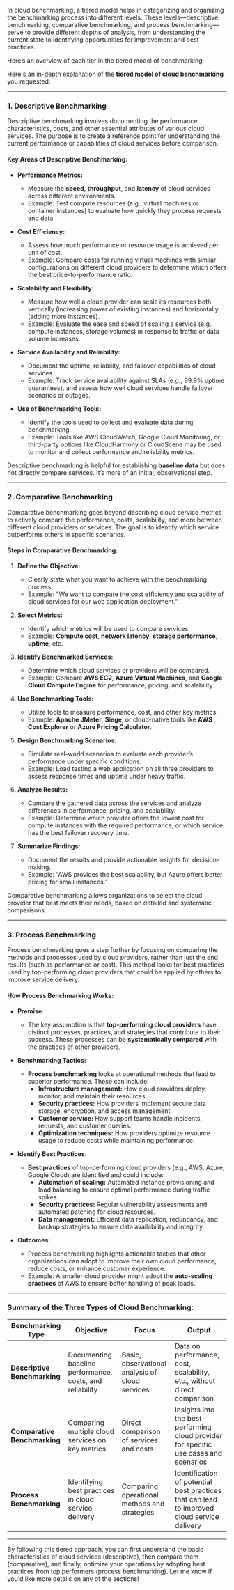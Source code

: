 In cloud benchmarking, a tiered model helps in categorizing and organizing the benchmarking process into different levels. These levels—descriptive benchmarking, comparative benchmarking, and process benchmarking—serve to provide different depths of analysis, from understanding the current state to identifying opportunities for improvement and best practices.

Here’s an overview of each tier in the tiered model of benchmarking:

Here's an in-depth explanation of the **tiered model of cloud benchmarking** you requested:

---

### **1. Descriptive Benchmarking**

Descriptive benchmarking involves documenting the performance characteristics, costs, and other essential attributes of various cloud services. The purpose is to create a reference point for understanding the current performance or capabilities of cloud services before comparison.

#### **Key Areas of Descriptive Benchmarking:**
- **Performance Metrics:**
  - Measure the **speed**, **throughput**, and **latency** of cloud services across different environments.
  - Example: Test compute resources (e.g., virtual machines or container instances) to evaluate how quickly they process requests and data.
  
- **Cost Efficiency:**
  - Assess how much performance or resource usage is achieved per unit of cost.
  - Example: Compare costs for running virtual machines with similar configurations on different cloud providers to determine which offers the best price-to-performance ratio.
  
- **Scalability and Flexibility:**
  - Measure how well a cloud provider can scale its resources both vertically (increasing power of existing instances) and horizontally (adding more instances).
  - Example: Evaluate the ease and speed of scaling a service (e.g., compute instances, storage volumes) in response to traffic or data volume increases.
  
- **Service Availability and Reliability:**
  - Document the uptime, reliability, and failover capabilities of cloud services.
  - Example: Track service availability against SLAs (e.g., 99.9% uptime guarantees), and assess how well cloud services handle failover scenarios or outages.
  
- **Use of Benchmarking Tools:**
  - Identify the tools used to collect and evaluate data during benchmarking.
  - Example: Tools like AWS CloudWatch, Google Cloud Monitoring, or third-party options like CloudHarmony or CloudScene may be used to monitor and collect performance and reliability metrics.

Descriptive benchmarking is helpful for establishing **baseline data** but does not directly compare services. It’s more of an initial, observational step.

---

### **2. Comparative Benchmarking**

Comparative benchmarking goes beyond describing cloud service metrics to actively compare the performance, costs, scalability, and more between different cloud providers or services. The goal is to identify which service outperforms others in specific scenarios.

#### **Steps in Comparative Benchmarking:**

1. **Define the Objective:**
   - Clearly state what you want to achieve with the benchmarking process.
   - Example: "We want to compare the cost efficiency and scalability of cloud services for our web application deployment."

2. **Select Metrics:**
   - Identify which metrics will be used to compare services.
   - Example: **Compute cost**, **network latency**, **storage performance**, **uptime**, etc.

3. **Identify Benchmarked Services:**
   - Determine which cloud services or providers will be compared.
   - Example: Compare **AWS EC2**, **Azure Virtual Machines**, and **Google Cloud Compute Engine** for performance, pricing, and scalability.

4. **Use Benchmarking Tools:**
   - Utilize tools to measure performance, cost, and other key metrics.
   - Example: **Apache JMeter**, **Siege**, or cloud-native tools like **AWS Cost Explorer** or **Azure Pricing Calculator**.

5. **Design Benchmarking Scenarios:**
   - Simulate real-world scenarios to evaluate each provider’s performance under specific conditions.
   - Example: Load testing a web application on all three providers to assess response times and uptime under heavy traffic.

6. **Analyze Results:**
   - Compare the gathered data across the services and analyze differences in performance, pricing, and scalability.
   - Example: Determine which provider offers the lowest cost for compute instances with the required performance, or which service has the best failover recovery time.

7. **Summarize Findings:**
   - Document the results and provide actionable insights for decision-making.
   - Example: “AWS provides the best scalability, but Azure offers better pricing for small instances.”

Comparative benchmarking allows organizations to select the cloud provider that best meets their needs, based on detailed and systematic comparisons.

---

### **3. Process Benchmarking**

Process benchmarking goes a step further by focusing on comparing the methods and processes used by cloud providers, rather than just the end results (such as performance or cost). This method looks for best practices used by top-performing cloud providers that could be applied by others to improve service delivery.

#### **How Process Benchmarking Works:**

- **Premise:**
  - The key assumption is that **top-performing cloud providers** have distinct processes, practices, and strategies that contribute to their success. These processes can be **systematically compared** with the practices of other providers.

- **Benchmarking Tactics:**
  - **Process benchmarking** looks at operational methods that lead to superior performance. These can include:
    - **Infrastructure management:** How cloud providers deploy, monitor, and maintain their resources.
    - **Security practices:** How providers implement secure data storage, encryption, and access management.
    - **Customer service:** How support teams handle incidents, requests, and customer queries.
    - **Optimization techniques:** How providers optimize resource usage to reduce costs while maintaining performance.

- **Identify Best Practices:**
  - **Best practices** of top-performing cloud providers (e.g., AWS, Azure, Google Cloud) are identified and could include:
    - **Automation of scaling:** Automated instance provisioning and load balancing to ensure optimal performance during traffic spikes.
    - **Security practices:** Regular vulnerability assessments and automated patching for cloud resources.
    - **Data management:** Efficient data replication, redundancy, and backup strategies to ensure data availability and integrity.

- **Outcomes:**
  - Process benchmarking highlights actionable tactics that other organizations can adopt to improve their own cloud performance, reduce costs, or enhance customer experience.
  - Example: A smaller cloud provider might adopt the **auto-scaling practices** of AWS to ensure better handling of peak loads.

---

### **Summary of the Three Types of Cloud Benchmarking:**

| **Benchmarking Type**      | **Objective**                                    | **Focus**                                      | **Output**                                                                                   |
|----------------------------|-------------------------------------------------|------------------------------------------------|---------------------------------------------------------------------------------------------|
| **Descriptive Benchmarking** | Documenting baseline performance, costs, and reliability | Basic, observational analysis of cloud services | Data on performance, cost, scalability, etc., without direct comparison                     |
| **Comparative Benchmarking** | Comparing multiple cloud services on key metrics | Direct comparison of services and costs | Insights into the best-performing cloud provider for specific use cases and scenarios       |
| **Process Benchmarking**     | Identifying best practices in cloud service delivery | Comparing operational methods and strategies | Identification of potential best practices that can lead to improved cloud service delivery |

---

By following this tiered approach, you can first understand the basic characteristics of cloud services (descriptive), then compare them (comparative), and finally, optimize your operations by adopting best practices from top performers (process benchmarking). Let me know if you'd like more details on any of the sections!
